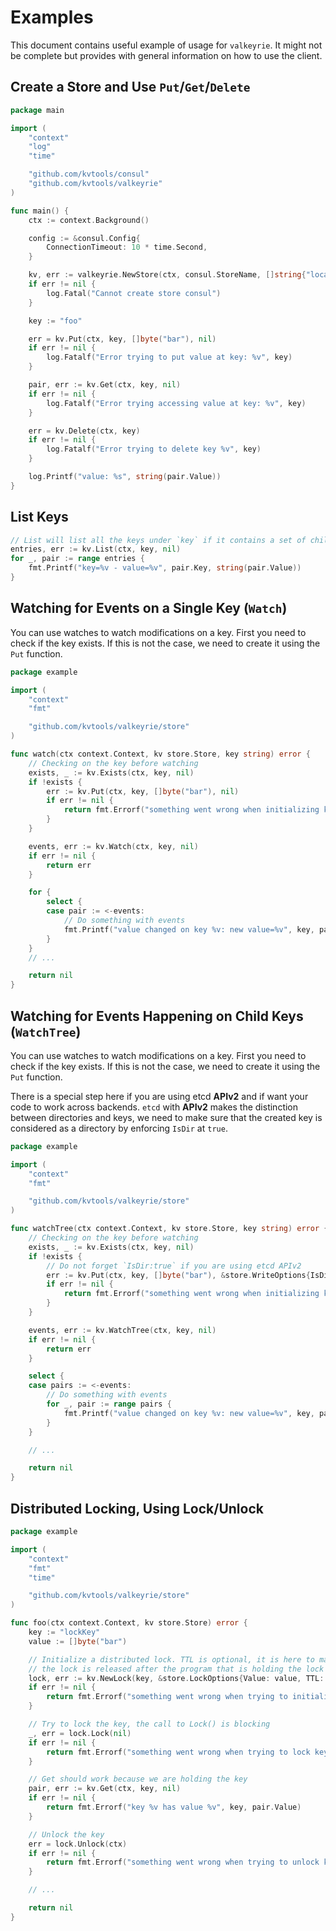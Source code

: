 # Examples

This document contains useful example of usage for `valkeyrie`.
It might not be complete but provides with general information on how to use
the client.

## Create a Store and Use `Put`/`Get`/`Delete`

```go
package main

import (
	"context"
	"log"
	"time"

	"github.com/kvtools/consul"
	"github.com/kvtools/valkeyrie"
)

func main() {
	ctx := context.Background()

	config := &consul.Config{
		ConnectionTimeout: 10 * time.Second,
	}

	kv, err := valkeyrie.NewStore(ctx, consul.StoreName, []string{"localhost:8500"}, config)
	if err != nil {
		log.Fatal("Cannot create store consul")
	}

	key := "foo"

	err = kv.Put(ctx, key, []byte("bar"), nil)
	if err != nil {
		log.Fatalf("Error trying to put value at key: %v", key)
	}

	pair, err := kv.Get(ctx, key, nil)
	if err != nil {
		log.Fatalf("Error trying accessing value at key: %v", key)
	}

	err = kv.Delete(ctx, key)
	if err != nil {
		log.Fatalf("Error trying to delete key %v", key)
	}

	log.Printf("value: %s", string(pair.Value))
}
```

## List Keys

```go
// List will list all the keys under `key` if it contains a set of child keys/values
entries, err := kv.List(ctx, key, nil)
for _, pair := range entries {
    fmt.Printf("key=%v - value=%v", pair.Key, string(pair.Value))
}
```

## Watching for Events on a Single Key (`Watch`)

You can use watches to watch modifications on a key.
First you need to check if the key exists.
If this is not the case, we need to create it using the `Put` function.

```go
package example

import (
	"context"
	"fmt"

	"github.com/kvtools/valkeyrie/store"
)

func watch(ctx context.Context, kv store.Store, key string) error {
	// Checking on the key before watching
	exists, _ := kv.Exists(ctx, key, nil)
	if !exists {
		err := kv.Put(ctx, key, []byte("bar"), nil)
		if err != nil {
			return fmt.Errorf("something went wrong when initializing key %v", key)
		}
	}

	events, err := kv.Watch(ctx, key, nil)
	if err != nil {
		return err
	}

	for {
		select {
		case pair := <-events:
			// Do something with events
			fmt.Printf("value changed on key %v: new value=%v", key, pair.Value)
		}
	}
	// ...

	return nil
}
```

## Watching for Events Happening on Child Keys (`WatchTree`)

You can use watches to watch modifications on a key.
First you need to check if the key exists.
If this is not the case, we need to create it using the `Put` function.

There is a special step here if you are using etcd **APIv2** and if want your
code to work across backends.
`etcd` with **APIv2** makes the distinction between directories and keys,
we need to make sure that the created key is considered as a directory by
enforcing `IsDir` at `true`.

```go
package example

import (
	"context"
	"fmt"

	"github.com/kvtools/valkeyrie/store"
)

func watchTree(ctx context.Context, kv store.Store, key string) error {
	// Checking on the key before watching
	exists, _ := kv.Exists(ctx, key, nil)
	if !exists {
		// Do not forget `IsDir:true` if you are using etcd APIv2
		err := kv.Put(ctx, key, []byte("bar"), &store.WriteOptions{IsDir: true})
		if err != nil {
			return fmt.Errorf("something went wrong when initializing key %v", key)
		}
	}

	events, err := kv.WatchTree(ctx, key, nil)
	if err != nil {
		return err
	}

	select {
	case pairs := <-events:
		// Do something with events
		for _, pair := range pairs {
			fmt.Printf("value changed on key %v: new value=%v", key, pair.Value)
		}
	}

	// ...

	return nil
}
```

## Distributed Locking, Using Lock/Unlock

```go
package example

import (
	"context"
	"fmt"
	"time"

	"github.com/kvtools/valkeyrie/store"
)

func foo(ctx context.Context, kv store.Store) error {
	key := "lockKey"
	value := []byte("bar")

	// Initialize a distributed lock. TTL is optional, it is here to make sure that
	// the lock is released after the program that is holding the lock ends or crashes
	lock, err := kv.NewLock(key, &store.LockOptions{Value: value, TTL: 2 * time.Second})
	if err != nil {
		return fmt.Errorf("something went wrong when trying to initialize the Lock")
	}

	// Try to lock the key, the call to Lock() is blocking
	_, err = lock.Lock(nil)
	if err != nil {
		return fmt.Errorf("something went wrong when trying to lock key %v", key)
	}

	// Get should work because we are holding the key
	pair, err := kv.Get(ctx, key, nil)
	if err != nil {
		return fmt.Errorf("key %v has value %v", key, pair.Value)
	}

	// Unlock the key
	err = lock.Unlock(ctx)
	if err != nil {
		return fmt.Errorf("something went wrong when trying to unlock key %v", key)
	}

	// ...

	return nil
}
```
